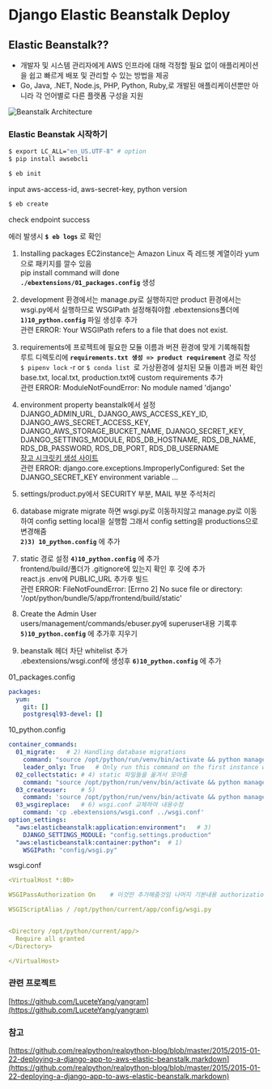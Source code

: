 # Django Elastic Beanstalk Deploy

## Elastic Beanstalk??
- 개발자 및 시스템 관리자에게 AWS 인프라에 대해 걱정할 필요 없이 애플리케이션을 쉽고 빠르게 배포 및 관리할 수 있는 방법을 제공
- Go, Java, .NET, Node.js, PHP, Python, Ruby,로 개발된 애플리케이션뿐만 아니라 각 언어별로 다른 플랫폼 구성을 지원


![Beanstalk Architecture](https://res.cloudinary.com/practicaldev/image/fetch/s--zxdAGP3v--/c_limit%2Cf_auto%2Cfl_progressive%2Cq_auto%2Cw_880/https://thepracticaldev.s3.amazonaws.com/i/lk4zkkbto2hzcxmt6x4g.png) 


### Elastic Beanstak 시작하기

```zsh
$ export LC_ALL="en_US.UTF-8" # option
$ pip install awsebcli
```
```zsh
$ eb init
```
input aws-access-id, aws-secret-key, python version
```zsh
$ eb create
```

check endpoint success  

에러 발생시 **`$ eb logs`** 로 확인

1. Installing packages 
EC2instance는 Amazon Linux 즉 레드헷 계열이라 yum으로 패키지를 깔수 있음  
pip install command will done  
**`./ebextensions/01_packages.config`** 생성 


2. development 환경에서는 manage.py로 실행하지만
product 환경에서는 wsgi.py에서 실행하므로 WSGIPath 설정해줘야함
.ebextensions폴더에 **`1)10_python.config`** 파일 생성후 추가  
관련 ERROR: Your WSGIPath refers to a file that does not exist.


3. requirements에 프로젝트에 필요한 모듈 이름과 버젼 환경에 맞게 기록해줘함  
루트 디렉토리에 **`requirements.txt 생성 => product requirement`** 경로 작성  
`$ pipenv lock` -r or `$ conda list `로 가상환경에 설치된 모듈 이름과 버젼 확인  
base.txt, local.txt, production.txt에 custom requirements 추가  
관련 ERROR: ModuleNotFoundError: No module named 'django'


4. environment property beanstalk에서 설정  
DJANGO_ADMIN_URL, DJANGO_AWS_ACCESS_KEY_ID, DJANGO_AWS_SECRET_ACCESS_KEY, DJANGO_AWS_STORAGE_BUCKET_NAME, DJANGO_SECRET_KEY, DJANGO_SETTINGS_MODULE, RDS_DB_HOSTNAME, RDS_DB_NAME, RDS_DB_PASSWORD, RDS_DB_PORT, RDS_DB_USERNAME  
[장고 시크릿키 생성 사이트](https://www.miniwebtool.com/django-secret-key-generator/)  
관련 ERROR: django.core.exceptions.ImproperlyConfigured: Set the DJANGO_SECRET_KEY environment variable
...


5. settings/product.py에서 SECURITY 부분, MAIL 부분 주석처리

6. database migrate
migrate 하면 wsgi.py로 이동하지않고 manage.py로 이동하여 config setting local을 실행함 그래서 config setting을 productions으로 변경해줌  
**`2)3) 10_python.config`** 에 추가



7. static 경로 설정
**`4)10_python.config`** 에 추가  
frontend/build/폴더가 .gitignore에 있는지 확인 후 깃에 추가  
react.js .env에 PUBLIC_URL 추가후 빌드  
관련 ERROR: FileNotFoundError: [Errno 2] No suce file or directory: '/opt/python/bundle/5/app/frontend/build/static'


8. Create the Admin User  
users/management/commands/ebuser.py에 superuser내용 기록후 **`5)10_python.config`** 에 추가후 지우기

9. beanstalk 헤더 차단 whitelist 추가  
.ebextensions/wsgi.conf에 생성후 **`6)10_python.config`** 에 추가



01_packages.config 
```yaml
packages:
  yum:
    git: []
    postgresql93-devel: []
```
10_python.config

```yaml
container_commands:
  01_migrate:	# 2) Handling database migrations
    command: "source /opt/python/run/venv/bin/activate && python manage.py migrate --noinput"
    leader_only: True	# Only run this command on the first instance when deploying to multiple instances
  02_collectstatic:	# 4) static 파일들을 옮겨서 모아줌
    command: "source /opt/python/run/venv/bin/activate && python manage.py collectstatic --noinput"
  03_createuser:	# 5)
    command: 'source /opt/python/run/venv/bin/activate && python manage.py ebuser'
  03_wsgireplace:	# 6) wsgi.conf 교체하여 내용수정
    command: 'cp .ebextensions/wsgi.conf ../wsgi.conf'
option_settings:
  "aws:elasticbeanstalk:application:environment":	# 3) 
    DJANGO_SETTINGS_MODULE: "config.settings.production"
  "aws:elasticbeanstalk:container:python":	# 1)
    WSGIPath: "config/wsgi.py"
```
wsgi.conf
```yaml
<VirtualHost *:80>

WSGIPassAuthorization On	# 이것만 추가해줌것임 나머지 기본내용 authorization 헤더에 추가 허용

WSGIScriptAlias / /opt/python/current/app/config/wsgi.py


<Directory /opt/python/current/app/>
  Require all granted
</Directory>

</VirtualHost>
```

### 관련 프로젝트
[https://github.com/LuceteYang/yangram](https://github.com/LuceteYang/yangram)


### 참고
[https://github.com/realpython/realpython-blog/blob/master/2015/2015-01-22-deploying-a-django-app-to-aws-elastic-beanstalk.markdown](https://github.com/realpython/realpython-blog/blob/master/2015/2015-01-22-deploying-a-django-app-to-aws-elastic-beanstalk.markdown)
